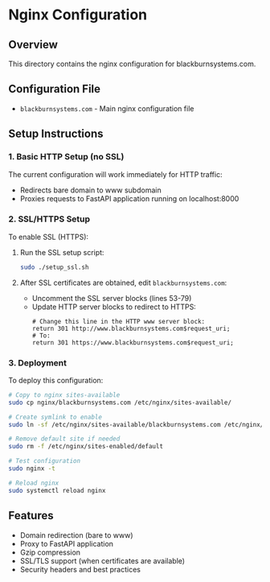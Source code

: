 # Nginx Configuration

## Overview
This directory contains the nginx configuration for blackburnsystems.com.

## Configuration File
- `blackburnsystems.com` - Main nginx configuration file

## Setup Instructions

### 1. Basic HTTP Setup (no SSL)
The current configuration will work immediately for HTTP traffic:
- Redirects bare domain to www subdomain
- Proxies requests to FastAPI application running on localhost:8000

### 2. SSL/HTTPS Setup
To enable SSL (HTTPS):

1. Run the SSL setup script:
   ```bash
   sudo ./setup_ssl.sh
   ```

2. After SSL certificates are obtained, edit `blackburnsystems.com`:
   - Uncomment the SSL server blocks (lines 53-79)
   - Update HTTP server blocks to redirect to HTTPS:
     ```nginx
     # Change this line in the HTTP www server block:
     return 301 http://www.blackburnsystems.com$request_uri;
     # To:
     return 301 https://www.blackburnsystems.com$request_uri;
     ```

### 3. Deployment
To deploy this configuration:

```bash
# Copy to nginx sites-available
sudo cp nginx/blackburnsystems.com /etc/nginx/sites-available/

# Create symlink to enable
sudo ln -sf /etc/nginx/sites-available/blackburnsystems.com /etc/nginx/sites-enabled/

# Remove default site if needed
sudo rm -f /etc/nginx/sites-enabled/default

# Test configuration
sudo nginx -t

# Reload nginx
sudo systemctl reload nginx
```

## Features
- Domain redirection (bare to www)
- Proxy to FastAPI application
- Gzip compression
- SSL/TLS support (when certificates are available)
- Security headers and best practices